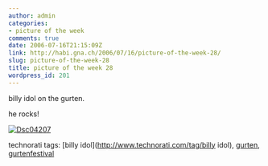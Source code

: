 ```yaml
---
author: admin
categories:
- picture of the week
comments: true
date: 2006-07-16T21:15:09Z
link: http://habi.gna.ch/2006/07/16/picture-of-the-week-28/
slug: picture-of-the-week-28
title: picture of the week 28
wordpress_id: 201
---
```


billy idol on the gurten.
  
he rocks!



[![Dsc04207](http://habi.gna.ch/blog/images/DSC04207-tm.jpg)](http://habi.gna.ch/blog/images/DSC04207.jpg)





technorati tags: [billy idol](http://www.technorati.com/tag/billy idol), [gurten](http://www.technorati.com/tag/gurten), [gurtenfestival](http://www.technorati.com/tag/gurtenfestival)
